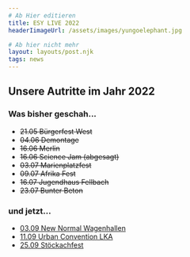 ```yaml
---
# Ab Hier editieren
title: ESY LIVE 2022
headerIimageUrl: /assets/images/yungoelephant.jpg

# Ab hier nicht mehr
layout: layouts/post.njk
tags: news
---
```



## Unsere Autritte im Jahr 2022
### Was bisher geschah...
- <del>21.05 Bürgerfest West</del>
- <del>04.06 Demontage</del>
- <del>16.06 Merlin</del>
- <del>16.06 Science Jam (abgesagt)</del>
- <del>03.07 Marienplatzfest</del>
- <del>09.07 Afrika Fest</del>
- <del>16.07 Jugendhaus Fellbach</del>
- <del>23.07 Bunter Beton</del>
### und jetzt...
- [03.09 New Normal Wagenhallen](http://kunstverein-wagenhalle.de/events/new-normal-2022/)
- [11.09 Urban Convention LKA](https://lka-longhorn.de/events/urban-convention-lifestyle-messe/)
- [25.09 Stöckachfest](https://www.stoeckach29.de/newsleser/282.html)
